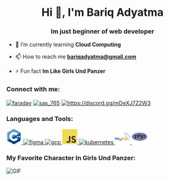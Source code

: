 <h1 align="center">Hi 👋, I'm Bariq Adyatma</h1>
<h3 align="center">Im just beginner of web developer</h3>

- 🌱 I’m currently learning **Cloud Computing**

- 📫 How to reach me **bariqadyatma@gmail.com**

- ⚡ Fun fact **Im Like Girls Und Panzer**

<h3 align="left">Connect with me:</h3>
<p align="left">
<a href="https://www.facebook.com/profile.php?id=100077699774329" target="blank"><img align="center" src="https://raw.githubusercontent.com/rahuldkjain/github-profile-readme-generator/master/src/images/icons/Social/facebook.svg" alt="faraday" height="30" width="40" /></a>
<a href="https://instagram.com/sas_765" target="blank"><img align="center" src="https://raw.githubusercontent.com/rahuldkjain/github-profile-readme-generator/master/src/images/icons/Social/instagram.svg" alt="sas_765" height="30" width="40" /></a>
<a href="https://discord.gg/https://discord.gg/mDeXJ7Z2W3" target="blank"><img align="center" src="https://raw.githubusercontent.com/rahuldkjain/github-profile-readme-generator/master/src/images/icons/Social/discord.svg" alt="https://discord.gg/mDeXJ7Z2W3" height="30" width="40" /></a>
</p>

<h3 align="left">Languages and Tools:</h3>
<p align="left"> <a href="https://www.w3schools.com/cpp/" target="_blank" rel="noreferrer"> <img src="https://raw.githubusercontent.com/devicons/devicon/master/icons/cplusplus/cplusplus-original.svg" alt="cplusplus" width="40" height="40"/> </a> <a href="https://www.figma.com/" target="_blank" rel="noreferrer"> <img src="https://www.vectorlogo.zone/logos/figma/figma-icon.svg" alt="figma" width="40" height="40"/> </a> <a href="https://cloud.google.com" target="_blank" rel="noreferrer"> <img src="https://www.vectorlogo.zone/logos/google_cloud/google_cloud-icon.svg" alt="gcp" width="40" height="40"/> </a> <a href="https://developer.mozilla.org/en-US/docs/Web/JavaScript" target="_blank" rel="noreferrer"> <img src="https://raw.githubusercontent.com/devicons/devicon/master/icons/javascript/javascript-original.svg" alt="javascript" width="40" height="40"/> </a> <a href="https://kubernetes.io" target="_blank" rel="noreferrer"> <img src="https://www.vectorlogo.zone/logos/kubernetes/kubernetes-icon.svg" alt="kubernetes" width="40" height="40"/> </a> <a href="https://www.mysql.com/" target="_blank" rel="noreferrer"> <img src="https://raw.githubusercontent.com/devicons/devicon/master/icons/mysql/mysql-original-wordmark.svg" alt="mysql" width="40" height="40"/> </a> <a href="https://www.php.net" target="_blank" rel="noreferrer"> <img src="https://raw.githubusercontent.com/devicons/devicon/master/icons/php/php-original.svg" alt="php" width="40" height="40"/> </a> </p>

<h3 align="left">My Favorite Character In Girls Und Panzer:</h3>
<img src="https://media1.tenor.com/m/JDQXFRAgIBEAAAAd/girls-und-panzers-reizei-mako.gif" alt="GIF" width="500">
